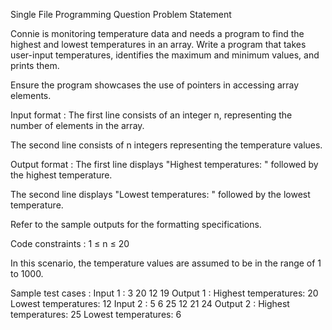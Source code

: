 Single File Programming Question
Problem Statement



Connie is monitoring temperature data and needs a program to find the highest and lowest temperatures in an array. Write a program that takes user-input temperatures, identifies the maximum and minimum values, and prints them.



Ensure the program showcases the use of pointers in accessing array elements.

Input format :
The first line consists of an integer n, representing the number of elements in the array.

The second line consists of n integers representing the temperature values.

Output format :
The first line displays "Highest temperatures: " followed by the highest temperature.

The second line displays "Lowest temperatures: " followed by the lowest temperature.



Refer to the sample outputs for the formatting specifications.

Code constraints :
1 ≤ n ≤ 20

In this scenario, the temperature values are assumed to be in the range of 1 to 1000.

Sample test cases :
Input 1 :
3 
20 12 19
Output 1 :
Highest temperatures: 20
Lowest temperatures: 12
Input 2 :
5
6 25 12 21 24 
Output 2 :
Highest temperatures: 25
Lowest temperatures: 6